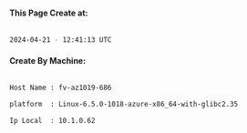 
   
#### This Page Create at:

```bash

2024-04-21 - 12:41:13 UTC

```

#### Create By Machine:

```bash

Host Name : fv-az1019-686

platform  : Linux-6.5.0-1018-azure-x86_64-with-glibc2.35

Ip Local  : 10.1.0.62

```


